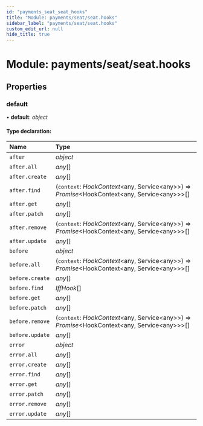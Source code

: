 ```yaml
---
id: "payments_seat_seat_hooks"
title: "Module: payments/seat/seat.hooks"
sidebar_label: "payments/seat/seat.hooks"
custom_edit_url: null
hide_title: true
---
```


# Module: payments/seat/seat.hooks

## Properties

### default

• **default**: *object*

#### Type declaration:

Name | Type |
:------ | :------ |
`after` | *object* |
`after.all` | *any*[] |
`after.create` | *any*[] |
`after.find` | (`context`: *HookContext*<any, Service<any\>\>) => *Promise*<HookContext<any, Service<any\>\>\>[] |
`after.get` | *any*[] |
`after.patch` | *any*[] |
`after.remove` | (`context`: *HookContext*<any, Service<any\>\>) => *Promise*<HookContext<any, Service<any\>\>\>[] |
`after.update` | *any*[] |
`before` | *object* |
`before.all` | (`context`: *HookContext*<any, Service<any\>\>) => *Promise*<HookContext<any, Service<any\>\>\>[] |
`before.create` | *any*[] |
`before.find` | *IffHook*[] |
`before.get` | *any*[] |
`before.patch` | *any*[] |
`before.remove` | (`context`: *HookContext*<any, Service<any\>\>) => *Promise*<HookContext<any, Service<any\>\>\>[] |
`before.update` | *any*[] |
`error` | *object* |
`error.all` | *any*[] |
`error.create` | *any*[] |
`error.find` | *any*[] |
`error.get` | *any*[] |
`error.patch` | *any*[] |
`error.remove` | *any*[] |
`error.update` | *any*[] |
